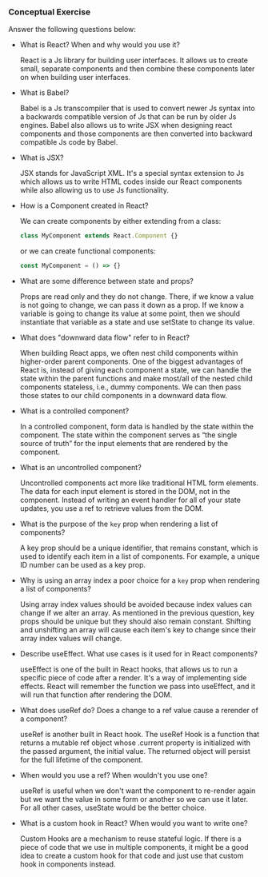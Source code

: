 ### Conceptual Exercise

Answer the following questions below:

- What is React? When and why would you use it?

  React is a Js library for building user interfaces. It allows us to create small, separate components and then combine these components later on when building user interfaces. 

- What is Babel?

  Babel is a Js transcompiler that is used to convert newer Js syntax into a backwards compatible version of Js that can be run by older Js engines. Babel also allows us to write JSX when designing react components and those components are then converted into backward compatible Js code by Babel.

- What is JSX?

  JSX stands for JavaScript XML. It's a special syntax extension to Js which allows us to write HTML codes inside our React components while also allowing us to use Js functionality.

- How is a Component created in React?

  We can create components by either extending from a class: 
  
  ```js
  class MyComponent extends React.Component {}
  ```

  or we can create functional components:

  ```js
  const MyComponent = () => {}
  ```

- What are some difference between state and props?

  Props are read only and they do not change. There, if we know a value is not going to change, we can pass it down as a prop. If we know a variable is going to change its value at some point, then we should instantiate that variable as a state and use setState to change its value.

- What does "downward data flow" refer to in React?

  When building React apps, we often nest child components within higher-order parent components. One of the biggest advantages of React is, instead of giving each component a state, we can handle the state within the parent functions and make most/all of the nested child components stateless, i.e., dummy components. We can then pass those states to our child components in a downward data flow. 

- What is a controlled component?

  In a controlled component, form data is handled by the state within the component. The state within the component serves as “the single source of truth” for the input elements that are rendered by the component.

- What is an uncontrolled component?

  Uncontrolled components act more like traditional HTML form elements. The data for each input element is stored in the DOM, not in the component. Instead of writing an event handler for all of your state updates, you use a ref to retrieve values from the DOM.

- What is the purpose of the `key` prop when rendering a list of components?

  A key prop should be a unique identifier, that remains constant, which is used to identify each item in a list of components. For example, a unique ID number can be used as a key prop.

- Why is using an array index a poor choice for a `key` prop when rendering a list of components?

  Using array index values should be avoided because index values can change if we alter an array. As mentioned in the previous question, key props should be unique but they should also remain constant. Shifting and unshifting an array will cause each item's key to change since their array index values will change.

- Describe useEffect.  What use cases is it used for in React components?

  useEffect is one of the built in React hooks, that allows us to run a specific piece of code after a render. It's a way of implementing side effects. React will remember the function we pass into useEffect, and it will run that function after rendering the DOM. 

- What does useRef do?  Does a change to a ref value cause a rerender of a component?

  useRef is another built in React hook. The useRef Hook is a function that returns a mutable ref object whose .current property is initialized with the passed argument, the initial value. The returned object will persist for the full lifetime of the component. 

- When would you use a ref? When wouldn't you use one?

  useRef is useful when we don't want the component to re-render again but we want the value in some form or another so we can use it later. For all other cases, useState would be the better choice.

- What is a custom hook in React? When would you want to write one?

  Custom Hooks are a mechanism to reuse stateful logic. If there is a piece of code that we use in multiple components, it might be a good idea to create a custom hook for that code and just use that custom hook in components instead.
